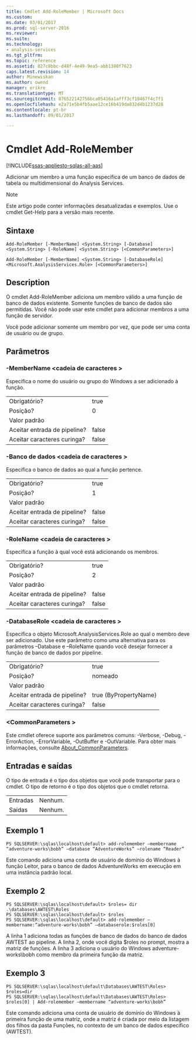 ```yaml
---
title: Cmdlet Add-RoleMember | Microsoft Docs
ms.custom: 
ms.date: 03/01/2017
ms.prod: sql-server-2016
ms.reviewer: 
ms.suite: 
ms.technology:
- analysis-services
ms.tgt_pltfrm: 
ms.topic: reference
ms.assetid: 827c8bbc-d48f-4e49-9ea5-abb1380f7623
caps.latest.revision: 14
author: Minewiskan
ms.author: owend
manager: erikre
ms.translationtype: MT
ms.sourcegitcommit: 876522142756bca05416a1afff3cf10467f4c7f1
ms.openlocfilehash: e2a71e5b4fb5aae12ce16b419da832d4b1237d28
ms.contentlocale: pt-br
ms.lasthandoff: 09/01/2017

---
```

# <a name="add-rolemember-cmdlet"></a>Cmdlet Add-RoleMember

[!INCLUDE[ssas-appliesto-sqlas-all-aas](../../includes/ssas-appliesto-sqlas-all-aas.md)]

  Adicionar um membro a uma função específica de um banco de dados de tabela ou multidimensional do Analysis Services.  

>[!NOTE] 
>Este artigo pode conter informações desatualizadas e exemplos. Use o cmdlet Get-Help para a versão mais recente.
  
## <a name="syntax"></a>Sintaxe  
 `Add-RoleMember [-MemberName] <System.String> [-Database] <System.String> [-RoleName] <System.String> [<CommonParameters>]`  
  
 `Add-RoleMember [-MemberName] <System.String> [-DatabaseRole] <Microsoft.AnalysisServices.Role> [<CommonParameters>]`  
  
## <a name="description"></a>Description  
 O cmdlet Add-RoleMember adiciona um membro válido a uma função de banco de dados existente. Somente funções de banco de dados são permitidas. Você não pode usar este cmdlet para adicionar membros a uma função de servidor.  
  
 Você pode adicionar somente um membro por vez, que pode ser uma conta de usuário ou de grupo.  
  
## <a name="parameters"></a>Parâmetros  
  
### <a name="-membername-string"></a>-MemberName \<cadeia de caracteres >  
 Especifica o nome do usuário ou grupo do Windows a ser adicionado à função.  
  
|||  
|-|-|  
|Obrigatório?|true|  
|Posição?|0|  
|Valor padrão||  
|Aceitar entrada de pipeline?|false|  
|Aceitar caracteres curinga?|false|  
  
### <a name="-database-string"></a>-Banco de dados \<cadeia de caracteres >  
 Especifica o banco de dados ao qual a função pertence.  
  
|||  
|-|-|  
|Obrigatório?|true|  
|Posição?|1|  
|Valor padrão||  
|Aceitar entrada de pipeline?|false|  
|Aceitar caracteres curinga?|false|  
  
### <a name="-rolename-string"></a>-RoleName \<cadeia de caracteres >  
 Especifica a função à qual você está adicionando os membros.  
  
|||  
|-|-|  
|Obrigatório?|true|  
|Posição?|2|  
|Valor padrão||  
|Aceitar entrada de pipeline?|false|  
|Aceitar caracteres curinga?|false|  
  
### <a name="-databaserole-string"></a>-DatabaseRole \<cadeia de caracteres >  
 Especifica o objeto Microsoft.AnalysisServices.Role ao qual o membro deve ser adicionado. Use este parâmetro como uma alternativa para os parâmetros –Database e –RoleName quando você desejar fornecer a função de banco de dados por pipeline.  
  
|||  
|-|-|  
|Obrigatório?|true|  
|Posição?|nomeado|  
|Valor padrão||  
|Aceitar entrada de pipeline?|true (ByPropertyName)|  
|Aceitar caracteres curinga?|false|  
  
### <a name="commonparameters"></a>\<CommonParameters >  
 Este cmdlet oferece suporte aos parâmetros comuns: -Verbose, -Debug, -ErrorAction, -ErrorVariable, -OutBuffer e -OutVariable. Para obter mais informações, consulte [About_CommonParameters](http://go.microsoft.com/fwlink/?linkID=227825).  
  
## <a name="inputs-and-outputs"></a>Entradas e saídas  
 O tipo de entrada é o tipo dos objetos que você pode transportar para o cmdlet. O tipo de retorno é o tipo dos objetos que o cmdlet retorna.  
  
|||  
|-|-|  
|Entradas|Nenhum.|  
|Saídas|Nenhum.|  
  
## <a name="example-1"></a>Exemplo 1  
  
```  
PS SQLSERVER:\sqlas\localhost\default> add-rolemember –membername “adventure-works\bobh” –database “AdventureWorks” –rolename “Reader”  
```  
  
 Este comando adiciona uma conta de usuário de domínio do Windows à função Leitor, para o banco de dados AdventureWorks em execução em uma instância padrão local.  
  
## <a name="example-2"></a>Exemplo 2  
  
```  
PS SQLSERVER:\sqlas\localhost\default> $roles= dir .\databases\AWTEST\Roles  
PS SQLSERVER:\sqlas\localhost\default> $roles  
PS SQLSERVER:\sqlas\localhost\default> add-rolemember –membername:“adventure-works\bobh” –databaserole:$roles[0]  
```  
  
 A linha 1 adiciona todas as funções de banco de dados do banco de dados AWTEST ao pipeline. A linha 2, onde você digita $roles no prompt, mostra a matriz de funções. A linha 3 adiciona o usuário do Windows adventure-works\bobh como membro da primeira função da matriz.  
  
## <a name="example-3"></a>Exemplo 3  
  
```  
PS SQLSERVER:\sqlas\localhost\default\Databases\AWTEST\Roles> $roles=dir  
PS SQLSERVER:\sqlas\localhost\default\Databases\AWTEST\Roles> $roles[0] | Add-rolemember –membername “adventure-works\bobh”  
```  
  
 Este comando adiciona uma conta de usuário de domínio do Windows à primeira função de uma matriz, onde a matriz é criada por meio da listagem dos filhos da pasta Funções, no contexto de um banco de dados específico (AWTEST).  
  

  
  
